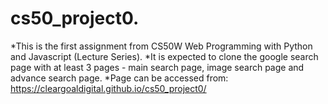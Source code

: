 # cs50_project0.
*This is the first assignment from CS50W Web Programming with Python and Javascript (Lecture Series).
*It is expected to clone the google search page with at least 3 pages - main search page, image search page and advance search page.
*Page can be accessed from:  https://cleargoaldigital.github.io/cs50_project0/
